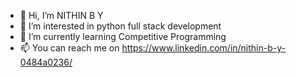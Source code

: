  - 👋 Hi, I’m NITHIN B Y
- 👀 I’m interested in python full stack development
- 🌱 I’m currently learning Competitive Programming
- 📫 You can reach me on https://www.linkedin.com/in/nithin-b-y-0484a0236/

<!---
nit-codes/nit-codes is a ✨ special ✨ repository because its `README.md` (this file) appears on your GitHub profile.
You can click the Preview link to take a look at your changes.
--->
